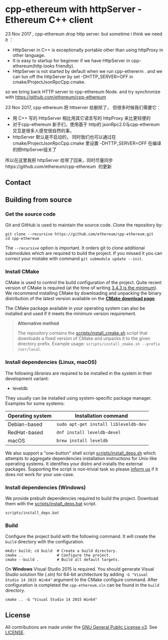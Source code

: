 # cpp-ethereum with httpServer - Ethereum C++ client

 23 Nov 2017 , cpp-ethereum drop http server. but sometime i think we need it ：
 
- HttpServer in C++ is exceptionally portable other than using httpProxy in other language.
- It is easy to startup for beginner if we have HttpServer in cpp-ethereum(http looks friendly).
- HttpServer is not started by default when we run cpp-ethererm . and we can tun off the httpServer by set  -DHTTP_SERVER=OFF in cmake/ProjectJsonRpcCpp.cmake.


so we  bring back HTTP server to cpp-ethereum Node. and try synchronize with https://github.com/ethereum/cpp-ethereum 



23 Nov 2017, cpp-ethereum 把 httserver 给删除了， 但很多时候我们需要它：
- 用 C++ 写的 HttpServer 相比用其它语言写的 httpProxy 来比更轻便的
- 对于cpp-ethereum 新手们，使用基于 http的 jsonRpc2.0与cpp-ethereum交互是很多人感觉很自然的事。
- httpServer 默认是不启动的， 同时我们也可以通过在cmake/ProjectJsonRpcCpp.cmake 里设置 -DHTTP_SERVER=OFF 在编译的把httpServer组关了

所以在这里我把 httpServer 给带了回来，同时尽量同步https://github.com/ethereum/cpp-ethereum  的更新






## Contact


## Building from source

### Get the source code

Git and GitHub is used to maintain the source code. Clone the repository by:

```shell
git clone --recursive https://github.com/ethereum/cpp-ethereum.git
cd cpp-ethereum
```

The `--recursive` option is important. It orders git to clone additional 
submodules which are required to build the project.
If you missed it you can correct your mistake with command 
`git submodule update --init`.

### Install CMake

CMake is used to control the build configuration of the project. Quite recent 
version of CMake is required 
(at the time of writing [3.4.3 is the minimum](CMakeLists.txt#L25)).
We recommend installing CMake by downloading and unpacking the binary 
distribution  of the latest version available on the 
[**CMake download page**](https://cmake.org/download/).

The CMake package available in your operating system can also be installed
and used if it meets the minimum version requirement.

> **Alternative method**
>
> The repository contains the
[scripts/install_cmake.sh](scripts/install_cmake.sh) script that downloads 
> a fixed version of CMake and unpacks it to the given directory prefix. 
> Example usage: `scripts/install_cmake.sh --prefix /usr/local`.

### Install dependencies (Linux, macOS)

The following *libraries* are required to be installed in the system in their
development variant:

- leveldb

They usually can be installed using system-specific package manager.
Examples for some systems:

Operating system | Installation command
---------------- | --------------------
Debian-based     | `sudo apt-get install libleveldb-dev`
RedHat-based     | `dnf install leveldb-devel`
macOS            | `brew install leveldb`


We also support a "one-button" shell script 
[scripts/install_deps.sh](scripts/install_deps.sh)
which attempts to aggregate dependencies installation instructions for Unix-like
operating systems. It identifies your distro and installs the external packages.
Supporting the script is non-trivial task so please [inform us](#contact)
if it does not work for your use-case.

### Install dependencies (Windows)

We provide prebuilt dependencies required to build the project. Download them
with the [scripts/install_deps.bat](scripts/install_deps.bat) script.

```shell
scripts/install_deps.bat
```

### Build

Configure the project build with the following command. It will create the 
`build` directory with the configuration.

```shell
mkdir build; cd build  # Create a build directory.
cmake ..               # Configure the project.
cmake --build .        # Build all default targets.
```

On **Windows** Visual Studio 2015 is required. You should generate Visual Studio 
solution file (.sln) for 64-bit architecture by adding 
`-G "Visual Studio 14 2015 Win64"` argument to the CMake configure command.
After configuration is completed the `cpp-ethereum.sln` can be found in the
`build` directory.

```shell
cmake .. -G "Visual Studio 14 2015 Win64"
```

## License

All contributions are made under the [GNU General Public License v3](https://www.gnu.org/licenses/gpl-3.0.en.html). See [LICENSE](LICENSE).
